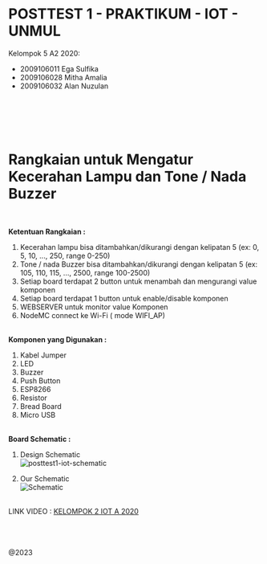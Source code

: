 # POSTTEST 1 - PRAKTIKUM - IOT - UNMUL

Kelompok 5 A2 2020:
- 2009106011 Ega Sulfika 
- 2009106028 Mitha Amalia 
- 2009106032 Alan Nuzulan <br><br><br>

<br><br><h1><b>Rangkaian untuk Mengatur Kecerahan Lampu dan Tone / Nada Buzzer</b></h1><br>

<b>Ketentuan Rangkaian :</b>
1. Kecerahan lampu bisa ditambahkan/dikurangi dengan kelipatan 5 (ex: 0, 5, 10, ..., 250, range 0-250)
2. Tone / nada Buzzer bisa ditambahkan/dikurangi dengan kelipatan 5 (ex: 105, 110, 115, ..., 2500, range 100-2500)
3. Setiap board terdapat 2 button untuk menambah dan mengurangi value komponen
4. Setiap board terdapat 1 button untuk enable/disable komponen
5. WEBSERVER untuk monitor value Komponen
6. NodeMC connect ke Wi-Fi ( mode WIFI_AP)


<br><b>Komponen yang Digunakan :</b>
1. Kabel Jumper
2. LED
3. Buzzer
4. Push Button
5. ESP8266
6. Resistor
7. Bread Board
8. Micro USB


<br><b>Board Schematic :</b>

1. Design Schematic<br>
![posttest1-iot-schematic](https://user-images.githubusercontent.com/69804370/225554040-4745bc57-6ada-4624-88df-feb79360e957.png)

2. Our Schematic<br>
![Schematic](https://user-images.githubusercontent.com/69804370/225553745-ca9e076b-5590-4e67-8251-aeaab750d07b.jpg)


<br>LINK VIDEO : <a href="https://youtu.be/VSK7EAa8gAg">KELOMPOK 2 IOT A 2020</a>


<br><br><br>@2023
